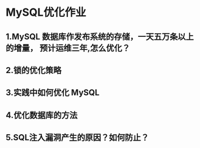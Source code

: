 # MySQL优化作业



## 1.MySQL 数据库作发布系统的存储，一天五万条以上的增量， 预计运维三年,怎么优化？



## 2.锁的优化策略



## 3.实践中如何优化 MySQL



## 4.优化数据库的方法



## 5.SQL注入漏洞产生的原因？如何防止？

